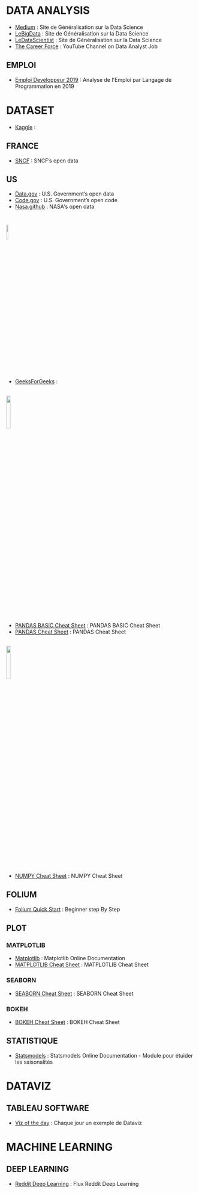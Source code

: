 # DATA ANALYSIS
* [Medium](https://medium.com/) : Site de Généralisation sur la Data Science
* [LeBigData](https://www.lebigdata.fr/) : Site de Généralisation sur la Data Science
* [LeDataScientist](https://ledatascientist.com/) : Site de Généralisation sur la Data Science
* [The Career Force](https://www.youtube.com/channel/UCwXJEwaFT5i3MKKMGdneYUA) : YouTube Channel on Data Analyst Job



## EMPLOI
* [Emploi Developpeur 2019](https://emploi.developpez.com/actu/300374/Emploi-developpeur-2019-les-langages-les-plus-demandes-et-les-mieux-payes/) : Analyse de l'Emploi par Langage de Programmation en 2019

# DATASET
* [Kaggle](https://www.kaggle.com/) :
## FRANCE
* [SNCF](https://data.sncf.com/explore/?sort=modified) : SNCF’s open data
## US
* [Data.gov](https://www.data.gov/) : U.S. Government’s open data
* [Code.gov](https://code.gov/) : U.S. Government’s open code
* [Nasa.github](https://nasa.github.io/data-nasa-gov-frontpage/) : NASA's open data

# <img src=https://upload.wikimedia.org/wikipedia/commons/thumb/c/c3/Python-logo-notext.svg/768px-Python-logo-notext.svg.png width="10%">
* [GeeksForGeeks](https://www.geeksforgeeks.org/) : 

## <img src=https://miro.medium.com/max/1080/1*3qZ_SHAVX6RAbRMHo4NCcA.jpeg width="15%">
* [PANDAS BASIC Cheat Sheet](https://github.com/roussetcedric/WCS_Public/blob/master/PANDAS_BASIC_Sheet.pdf) : PANDAS BASIC Cheat Sheet
* [PANDAS Cheat Sheet](https://github.com/roussetcedric/WCS_Public/blob/master/PANDAS_Sheet.pdf) : PANDAS Cheat Sheet

## <img src=https://user-images.githubusercontent.com/1217238/65354639-dd928f80-dba4-11e9-833b-bc3e8c6a737d.png width="15%"> 
* [NUMPY Cheat Sheet](https://github.com/roussetcedric/WCS_Public/blob/master/NUMPY_Sheet.pdf) : NUMPY Cheat Sheet

## FOLIUM
* [Folium Quick Start](https://python-visualization.github.io/folium/quickstart.html) : Beginner step By Step

## PLOT
### MATPLOTLIB
* [Matplotlib](https://matplotlib.org/index.html) : Matplotlib Online Documentation
* [MATPLOTLIB Cheat Sheet](https://github.com/roussetcedric/WCS_Public/blob/master/MATPLOTLIB_Sheet.pdf) : MATPLOTLIB Cheat Sheet

### SEABORN
* [SEABORN Cheat Sheet](https://github.com/roussetcedric/WCS_Public/blob/master/SEABORN_Sheet.pdf) : SEABORN Cheat Sheet

### BOKEH
* [BOKEH Cheat Sheet](https://github.com/roussetcedric/WCS_Public/blob/master/BOKEH_Sheet.pdf) : BOKEH Cheat Sheet


## STATISTIQUE
* [Statsmodels](https://www.statsmodels.org/stable/index.html#) : Statsmodels Online Documentation - Module pour étuider les saisonalités

# DATAVIZ
## TABLEAU SOFTWARE
* [Viz of the day](https://public.tableau.com/fr-fr/gallery/?tab=viz-of-the-day&type=viz-of-the-day) : Chaque jour un exemple de Dataviz

# MACHINE LEARNING
## 
## DEEP LEARNING
* [Reddit Deep Learning](https://www.reddit.com/r/deeplearning/) : Flux Reddit Deep Learning
